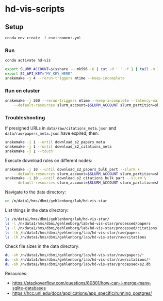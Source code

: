 # hd-vis-scripts

## Setup

```sh
conda env create -f environment.yml
```

### Run

```sh
conda activate hd-vis

export SLURM_ACCOUNT=$(sshare -u mk596 -U | cut -d ' ' -f 1 | tail -n 1)
export S2_API_KEY="MY_KEY_HERE"
snakemake -j 4 --rerun-triggers mtime --keep-incomplete
```

### Run on cluster

```sh
snakemake -j 300 --rerun-triggers mtime --keep-incomplete --latency-wait 60 --slurm \
    --default-resources slurm_account=$SLURM_ACCOUNT slurm_partition=short runtime=30
```

### Troubleshooting

If presigned URLs in `data/raw/citations_meta.json` and `data/raw/papers_meta.json` have expired, then:

```sh
snakemake -j 1 --until download_s2_papers_meta
snakemake -j 1 --until download_s2_citations_meta
snakemake -j 1 --touch
```

Execute download rules on different nodes:

```sh
snakemake -j 10 --until download_s2_papers_bulk_part --slurm \
    --default-resources slurm_account=$SLURM_ACCOUNT slurm_partition=short runtime=30
snakemake -j 10 --until download_s2_citations_bulk_part --slurm \
    --default-resources slurm_account=$SLURM_ACCOUNT slurm_partition=short runtime=30

```

Navigate to the data directory:

```sh
cd /n/data1/hms/dbmi/gehlenborg/lab/hd-vis-star
```

List things in the data directory:

```sh
ls /n/data1/hms/dbmi/gehlenborg/lab/hd-vis-star/
ls -l /n/data1/hms/dbmi/gehlenborg/lab/hd-vis-star/processed/papers
ls -l /n/data1/hms/dbmi/gehlenborg/lab/hd-vis-star/processed/citations
ls -lh /n/data1/hms/dbmi/gehlenborg/lab/hd-vis-star/raw/papers
ls -lh /n/data1/hms/dbmi/gehlenborg/lab/hd-vis-star/raw/citations
```

Check file sizes in the data directory:

```sh
du -sh /n/data1/hms/dbmi/gehlenborg/lab/hd-vis-star/raw/papers/*
du -sh /n/data1/hms/dbmi/gehlenborg/lab/hd-vis-star/raw/citations/*
du -sh /n/data1/hms/dbmi/gehlenborg/lab/hd-vis-star/processed/s2.db
```

Resources:
- https://stackoverflow.com/questions/80801/how-can-i-merge-many-sqlite-databases
- https://hcc.unl.edu/docs/applications/app_specific/running_postgres/